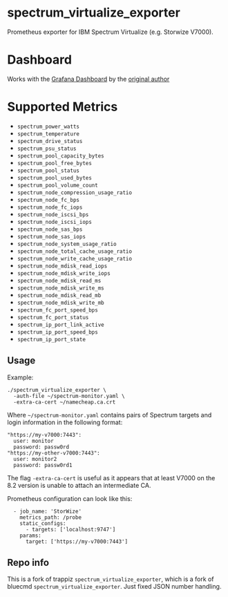 # spectrum_virtualize_exporter

Prometheus exporter for IBM Spectrum Virtualize (e.g. Storwize V7000).

# Dashboard

Works with the [Grafana
Dashboard](https://grafana.com/grafana/dashboards/13753-v7000/) by the
[original author](https://github.com/bluecmd/spectrum_virtualize_exporter)

# Supported Metrics

 * `spectrum_power_watts`
 * `spectrum_temperature`
 * `spectrum_drive_status`
 * `spectrum_psu_status`
 * `spectrum_pool_capacity_bytes`
 * `spectrum_pool_free_bytes`
 * `spectrum_pool_status`
 * `spectrum_pool_used_bytes`
 * `spectrum_pool_volume_count`
 * `spectrum_node_compression_usage_ratio`
 * `spectrum_node_fc_bps`
 * `spectrum_node_fc_iops`
 * `spectrum_node_iscsi_bps`
 * `spectrum_node_iscsi_iops`
 * `spectrum_node_sas_bps`
 * `spectrum_node_sas_iops`
 * `spectrum_node_system_usage_ratio`
 * `spectrum_node_total_cache_usage_ratio`
 * `spectrum_node_write_cache_usage_ratio`
 * `spectrum_node_mdisk_read_iops`
 * `spectrum_node_mdisk_write_iops`
 * `spectrum_node_mdisk_read_ms`
 * `spectrum_node_mdisk_write_ms`
 * `spectrum_node_mdisk_read_mb`
 * `spectrum_node_mdisk_write_mb`
 * `spectrum_fc_port_speed_bps`
 * `spectrum_fc_port_status`
 * `spectrum_ip_port_link_active`
 * `spectrum_ip_port_speed_bps`
 * `spectrum_ip_port_state`

## Usage

Example:

```
./spectrum_virtualize_exporter \
  -auth-file ~/spectrum-monitor.yaml \
  -extra-ca-cert ~/namecheap.ca.crt
```

Where `~/spectrum-monitor.yaml` contains pairs of Spectrum targets
and login information in the following format:

```
"https://my-v7000:7443":
  user: monitor
  password: passw0rd
"https://my-other-v7000:7443":
  user: monitor2
  password: passw0rd1
```

The flag `-extra-ca-cert` is useful as it appears that at least V7000 on the
8.2 version is unable to attach an intermediate CA.

Prometheus configuration can look like this:

```
  - job_name: 'StorWize'
    metrics_path: /probe
    static_configs:
      - targets: ['localhost:9747']
    params:
      target: ['https://my-v7000:7443']
```

## Repo info
This is a fork of trappiz `spectrum_virtualize_exporter`, which is a fork of
bluecmd `spectrum_virtualize_exporter`. Just fixed JSON number handling.

